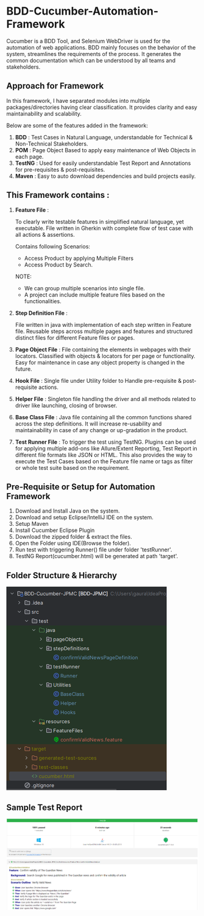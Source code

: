 # BDD-Cucumber-Automation-Framework

Cucumber is a BDD Tool, and Selenium WebDriver is used for the automation of web applications.
BDD mainly focuses on the behavior of the system, streamlines the requirements of the process.
It generates the common documentation which can be understood by all teams and stakeholders.


## Approach for Framework

In this framework, I have separated modules into multiple packages/directories having clear classification.
It provides clarity and easy maintainability and scalability.

Below are some of the features added in the framework:
1. **BDD** : Test Cases in Natural Language, understandable for Technical & Non-Technical Stakeholders.
2. **POM** : Page Object Based to apply easy maintenance of Web Objects in each page.
3. **TestNG** : Used for easily understandable Test Report and Annotations for pre-requisites & post-requisites.
4. **Maven** : Easy to auto download dependencies and build projects easily.


## This Framework contains :

1. **Feature File** :

   To clearly write testable features in simplified natural language, yet executable.
   File written in Gherkin with complete flow of test case with all actions & assertions.
   
   Contains following Scenarios:
      - Access Product by applying Multiple Filters
      - Access Product by Search.
   
   NOTE: 
   - We can group multiple scenarios into single file. 
   - A project can include multiple feature files based on the functionalities.


2. **Step Definition File** :
   
   File written in java with implementation of each step written in Feature file.
   Reusable steps across multiple pages and features and structured distinct files for different Feature files or pages.


3. **Page Object File** : File containing the elements in webpages with their locators.
Classified with objects & locators for per page or functionality.
Easy for maintenance in case any object property is changed in the future.


4. **Hook File** : Single file under Utility folder to Handle pre-requisite & post-requisite actions.


5. **Helper File** : Singleton file handling the driver and all methods related to driver like launching, closing of browser.


6. **Base Class File** : Java file containing all the common functions shared across the step definitions.
It will increase re-usability and maintainability in case of any change or up-gradation in the product.


7. **Test Runner File** : To trigger the test using TestNG.
Plugins can be used for applying multiple add-ons like Allure/Extent Reporting, Test Report in different file formats like JSON or HTML.
This also provides the way to execute the Test Cases based on the Feature file name or tags as filter or whole test suite based on the requirement.




## Pre-Requisite or Setup for Automation Framework

1. Download and Install Java on the system.
2. Download and setup Eclipse/IntelliJ IDE on the system.
3. Setup Maven
4. Install Cucumber Eclipse Plugin
5. Download the zipped folder & extract the files.
6. Open the Folder using IDE(Browse the folder).
7. Run test with triggering Runner() file under folder 'testRunner'.
8. TestNG Report(cucumber.html) will be generated at path 'target'.

## Folder Structure & Hierarchy

![img_2.png](img_2.png)

## Sample Test Report

![img_1.png](img_1.png)
